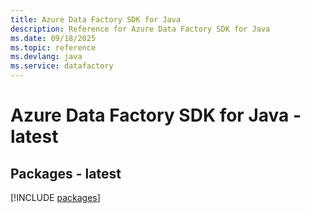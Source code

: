 ```yaml
---
title: Azure Data Factory SDK for Java
description: Reference for Azure Data Factory SDK for Java
ms.date: 09/18/2025
ms.topic: reference
ms.devlang: java
ms.service: datafactory
---
```

# Azure Data Factory SDK for Java - latest
## Packages - latest
[!INCLUDE [packages](data-factory-index.md)]